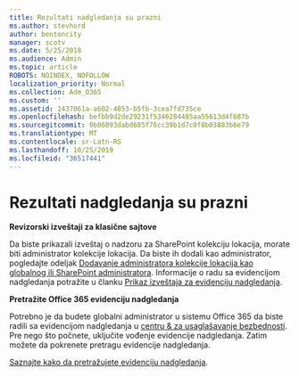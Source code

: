 ```yaml
---
title: Rezultati nadgledanja su prazni
ms.author: stevhord
author: bentoncity
manager: scotv
ms.date: 5/25/2018
ms.audience: Admin
ms.topic: article
ROBOTS: NOINDEX, NOFOLLOW
localization_priority: Normal
ms.collection: Adm_O365
ms.custom: ''
ms.assetid: 1437061a-a602-4853-b5fb-3cea7fd735ce
ms.openlocfilehash: befbb9d2de29231f5346284485aa55613d4f687b
ms.sourcegitcommit: 0b06093dabd685f76cc39b1d7c0f8b03883b6e79
ms.translationtype: MT
ms.contentlocale: sr-Latn-RS
ms.lasthandoff: 10/25/2019
ms.locfileid: "36517441"
---
```

# <a name="auditing-results-are-blank"></a>Rezultati nadgledanja su prazni

 **Revizorski izveštaji za klasične sajtove**
  
Da biste prikazali izveštaj o nadzoru za SharePoint kolekciju lokacija, morate biti administrator kolekcije lokacija. Da biste ih dodali kao administrator, pogledajte odeljak [Dodavanje administratora kolekcije lokacija kao globalnog ili SharePoint administratora](https://go.microsoft.com/fwlink/?linkid=869390). Informacije o radu sa evidencijom nadgledanja potražite u članku [Prikaz izveštaja za evidenciju nadgledanja](https://go.microsoft.com/fwlink/?linkid=395237). 
  
 **Pretražite Office 365 evidenciju nadgledanja**
  
Potrebno je da budete globalni administrator u sistemu Office 365 da biste radili sa evidencijom nadgledanja u [centru &amp; za usaglašavanje bezbednosti](https://protection.office.com). Pre nego što počnete, uključite vođenje evidencije nadgledanja. Zatim možete da pokrenete pretragu evidencije nadgledanja. 
  
[Saznajte kako da pretražujete evidenciju nadgledanja](https://go.microsoft.com/fwlink/?linkid=708432).
  

